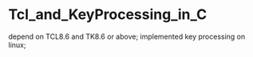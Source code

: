 # Tcl_and_KeyProcessing_in_C

depend on TCL8.6 and TK8.6 or above;
implemented key processing on linux;
